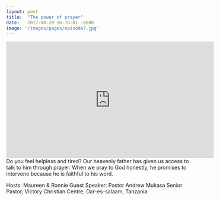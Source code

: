 ```yaml
---
layout: post
title:  "The power of prayer"
date:   2017-08-20 16:16:01 -0600
image: '/images/pages/episode7.jpg'
---
```

<iframe width="560" height="315" src="https://www.youtube.com/embed/IZOVYSyDbb0" frameborder="0" allowfullscreen></iframe>
Do you feel helpless and tired? Our heavenly father has given us access to talk to him through prayer. When we pray to God honestly, he promises to intervene because he is faithful to his word.

Hosts: Maureen & Ronnie
Guest Speaker: Pastor Andrew Mukasa 
Senior Pastor, Victory Christian Centre, Dar-es-salaam, Tanzania




